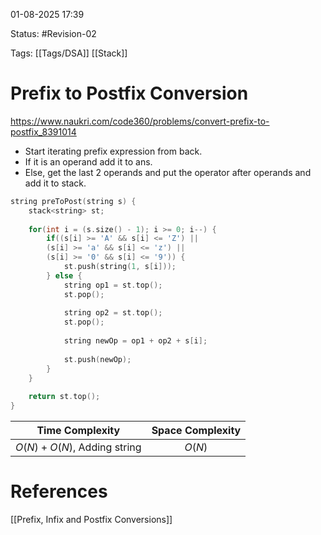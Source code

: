 01-08-2025  17:39

Status: #Revision-02

Tags: [[Tags/DSA]] [[Stack]]

# Prefix to Postfix Conversion

https://www.naukri.com/code360/problems/convert-prefix-to-postfix_8391014

- Start iterating prefix expression from back.
- If it is an operand add it to ans.
- Else, get the last 2 operands and put the operator after operands and add it to stack.

```cpp
string preToPost(string s) {
    stack<string> st;
	
    for(int i = (s.size() - 1); i >= 0; i--) {
        if((s[i] >= 'A' && s[i] <= 'Z') ||
        (s[i] >= 'a' && s[i] <= 'z') ||
        (s[i] >= '0' && s[i] <= '9')) {
            st.push(string(1, s[i]));
        } else {
            string op1 = st.top();
            st.pop();
			
            string op2 = st.top();
            st.pop();
			
            string newOp = op1 + op2 + s[i];
			
            st.push(newOp);
        }
    }
	
    return st.top();
}
```

|     **Time Complexity**      | **Space Complexity** |
| :--------------------------: | :------------------: |
| $O(N) + O(N)$, Adding string |        $O(N)$        |





# References

[[Prefix, Infix and Postfix Conversions]]
